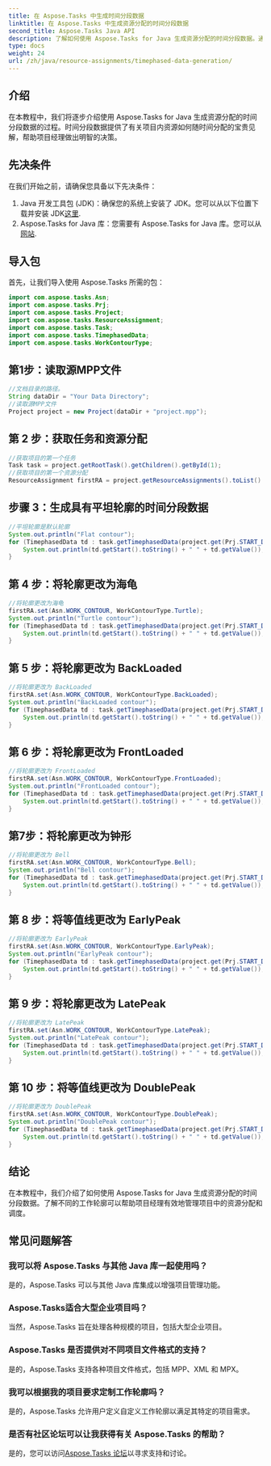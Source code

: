 ```yaml
---
title: 在 Aspose.Tasks 中生成时间分段数据
linktitle: 在 Aspose.Tasks 中生成资源分配的时间分段数据
second_title: Aspose.Tasks Java API
description: 了解如何使用 Aspose.Tasks for Java 生成资源分配的时间分段数据。通过这份综合指南提高项目管理效率。
type: docs
weight: 24
url: /zh/java/resource-assignments/timephased-data-generation/
---
```

## 介绍
在本教程中，我们将逐步介绍使用 Aspose.Tasks for Java 生成资源分配的时间分段数据的过程。时间分段数据提供了有关项目内资源如何随时间分配的宝贵见解，帮助项目经理做出明智的决策。
## 先决条件
在我们开始之前，请确保您具备以下先决条件：
1.  Java 开发工具包 (JDK)：确保您的系统上安装了 JDK。您可以从以下位置下载并安装 JDK[这里](https://www.oracle.com/java/technologies/javase-jdk11-downloads.html).
2.  Aspose.Tasks for Java 库：您需要有 Aspose.Tasks for Java 库。您可以从[网站](https://releases.aspose.com/tasks/java/).

## 导入包
首先，让我们导入使用 Aspose.Tasks 所需的包：
```java
import com.aspose.tasks.Asn;
import com.aspose.tasks.Prj;
import com.aspose.tasks.Project;
import com.aspose.tasks.ResourceAssignment;
import com.aspose.tasks.Task;
import com.aspose.tasks.TimephasedData;
import com.aspose.tasks.WorkContourType;
```
## 第1步：读取源MPP文件
```java
//文档目录的路径。
String dataDir = "Your Data Directory";
//读取源MPP文件
Project project = new Project(dataDir + "project.mpp");
```
## 第 2 步：获取任务和资源分配
```java
//获取项目的第一个任务
Task task = project.getRootTask().getChildren().getById(1);
//获取项目的第一个资源分配
ResourceAssignment firstRA = project.getResourceAssignments().toList().get(0);
```
## 步骤 3：生成具有平坦轮廓的时间分段数据
```java
//平坦轮廓是默认轮廓
System.out.println("Flat contour");
for (TimephasedData td : task.getTimephasedData(project.get(Prj.START_DATE), project.get(Prj.FINISH_DATE))) {
    System.out.println(td.getStart().toString() + " " + td.getValue());
}
```
## 第 4 步：将轮廓更改为海龟
```java
//将轮廓更改为海龟
firstRA.set(Asn.WORK_CONTOUR, WorkContourType.Turtle);
System.out.println("Turtle contour");
for (TimephasedData td : task.getTimephasedData(project.get(Prj.START_DATE), project.get(Prj.FINISH_DATE))) {
    System.out.println(td.getStart().toString() + " " + td.getValue());
}
```
## 第 5 步：将轮廓更改为 BackLoaded
```java
//将轮廓更改为 BackLoaded
firstRA.set(Asn.WORK_CONTOUR, WorkContourType.BackLoaded);
System.out.println("BackLoaded contour");
for (TimephasedData td : task.getTimephasedData(project.get(Prj.START_DATE), project.get(Prj.FINISH_DATE))) {
    System.out.println(td.getStart().toString() + " " + td.getValue());
}
```
## 第 6 步：将轮廓更改为 FrontLoaded
```java
//将轮廓更改为 FrontLoaded
firstRA.set(Asn.WORK_CONTOUR, WorkContourType.FrontLoaded);
System.out.println("FrontLoaded contour");
for (TimephasedData td : task.getTimephasedData(project.get(Prj.START_DATE), project.get(Prj.FINISH_DATE))) {
    System.out.println(td.getStart().toString() + " " + td.getValue());
}
```
## 第7步：将轮廓更改为钟形
```java
//将轮廓更改为 Bell
firstRA.set(Asn.WORK_CONTOUR, WorkContourType.Bell);
System.out.println("Bell contour");
for (TimephasedData td : task.getTimephasedData(project.get(Prj.START_DATE), project.get(Prj.FINISH_DATE))) {
    System.out.println(td.getStart().toString() + " " + td.getValue());
}
```
## 第 8 步：将等值线更改为 EarlyPeak
```java
//将轮廓更改为 EarlyPeak
firstRA.set(Asn.WORK_CONTOUR, WorkContourType.EarlyPeak);
System.out.println("EarlyPeak contour");
for (TimephasedData td : task.getTimephasedData(project.get(Prj.START_DATE), project.get(Prj.FINISH_DATE))) {
    System.out.println(td.getStart().toString() + " " + td.getValue());
}
```
## 第 9 步：将轮廓更改为 LatePeak
```java
//将轮廓更改为 LatePeak
firstRA.set(Asn.WORK_CONTOUR, WorkContourType.LatePeak);
System.out.println("LatePeak contour");
for (TimephasedData td : task.getTimephasedData(project.get(Prj.START_DATE), project.get(Prj.FINISH_DATE))) {
    System.out.println(td.getStart().toString() + " " + td.getValue());
}
```
## 第 10 步：将等值线更改为 DoublePeak
```java
//将轮廓更改为 DoublePeak
firstRA.set(Asn.WORK_CONTOUR, WorkContourType.DoublePeak);
System.out.println("DoublePeak contour");
for (TimephasedData td : task.getTimephasedData(project.get(Prj.START_DATE), project.get(Prj.FINISH_DATE))) {
    System.out.println(td.getStart().toString() + " " + td.getValue());
}
```

## 结论
在本教程中，我们介绍了如何使用 Aspose.Tasks for Java 生成资源分配的时间分段数据。了解不同的工作轮廓可以帮助项目经理有效地管理项目中的资源分配和调度。
## 常见问题解答
### 我可以将 Aspose.Tasks 与其他 Java 库一起使用吗？
是的，Aspose.Tasks 可以与其他 Java 库集成以增强项目管理功能。
### Aspose.Tasks适合大型企业项目吗？
当然，Aspose.Tasks 旨在处理各种规模的项目，包括大型企业项目。
### Aspose.Tasks 是否提供对不同项目文件格式的支持？
是的，Aspose.Tasks 支持各种项目文件格式，包括 MPP、XML 和 MPX。
### 我可以根据我的项目要求定制工作轮廓吗？
是的，Aspose.Tasks 允许用户定义自定义工作轮廓以满足其特定的项目需求。
### 是否有社区论坛可以让我获得有关 Aspose.Tasks 的帮助？
是的，您可以访问[Aspose.Tasks 论坛](https://forum.aspose.com/c/tasks/15)以寻求支持和讨论。